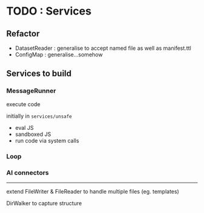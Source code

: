 # TODO : Services

## Refactor

- DatasetReader : generalise to accept named file as well as manifest.ttl
- ConfigMap : generalise...somehow

## Services to build

### MessageRunner

execute code

initially in `services/unsafe`

- eval JS
- sandboxed JS
- run code via system calls

### Loop

### AI connectors

---

extend FileWriter & FileReader to handle multiple files (eg. templates)

DirWalker to capture structure
